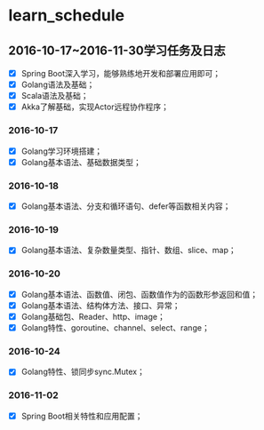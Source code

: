 # learn_schedule

## 2016-10-17~2016-11-30学习任务及日志
- [x] Spring Boot深入学习，能够熟练地开发和部署应用即可；
- [x] Golang语法及基础；
- [x] Scala语法及基础；
- [x] Akka了解基础，实现Actor远程协作程序；

### 2016-10-17
- [x] Golang学习环境搭建；
- [x] Golang基本语法、基础数据类型；

### 2016-10-18
- [x] Golang基本语法、分支和循环语句、defer等函数相关内容；

### 2016-10-19
- [x] Golang基本语法、复杂数量类型、指针、数组、slice、map；

### 2016-10-20
- [x] Golang基本语法、函数值、闭包、函数值作为的函数形参返回和值；
- [x] Golang基本语法、结构体方法、接口、异常；
- [x] Golang基础包、Reader、http、image；
- [x] Golang特性、goroutine、channel、select、range；

### 2016-10-24
- [x] Golang特性、锁同步sync.Mutex；

### 2016-11-02
- [x] Spring Boot相关特性和应用配置；
